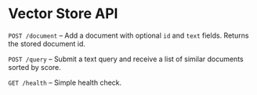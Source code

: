 # Vector Store API

`POST /document` – Add a document with optional `id` and `text` fields. Returns the stored document id.

`POST /query` – Submit a text query and receive a list of similar documents sorted by score.

`GET /health` – Simple health check.

